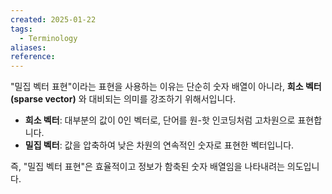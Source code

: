 ```yaml
---
created: 2025-01-22
tags:
  - Terminology
aliases: 
reference:
---
```

"밀집 벡터 표현"이라는 표현을 사용하는 이유는 단순히 숫자 배열이 아니라, **희소 벡터(sparse vector)** 와 대비되는 의미를 강조하기 위해서입니다.

- **희소 벡터**: 대부분의 값이 0인 벡터로, 단어를 원-핫 인코딩처럼 고차원으로 표현합니다.
- **밀집 벡터**: 값을 압축하여 낮은 차원의 연속적인 숫자로 표현한 벡터입니다.

즉, "밀집 벡터 표현"은 효율적이고 정보가 함축된 숫자 배열임을 나타내려는 의도입니다.